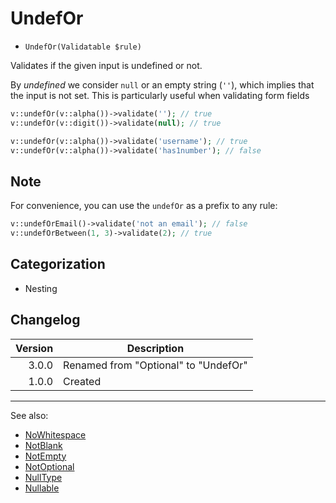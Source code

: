 # UndefOr

- `UndefOr(Validatable $rule)`

Validates if the given input is undefined or not.

By _undefined_ we consider `null` or an empty string (`''`), which implies that the input is not set. This is particularly useful when validating form fields

```php
v::undefOr(v::alpha())->validate(''); // true
v::undefOr(v::digit())->validate(null); // true

v::undefOr(v::alpha())->validate('username'); // true
v::undefOr(v::alpha())->validate('has1number'); // false
```

## Note

For convenience, you can use the `undefOr` as a prefix to any rule:

```php
v::undefOrEmail()->validate('not an email'); // false
v::undefOrBetween(1, 3)->validate(2); // true
```

## Categorization

- Nesting

## Changelog

| Version | Description                          |
|--------:|--------------------------------------|
|   3.0.0 | Renamed from "Optional" to "UndefOr" |
|   1.0.0 | Created                              |

***
See also:

- [NoWhitespace](NoWhitespace.md)
- [NotBlank](NotBlank.md)
- [NotEmpty](NotEmpty.md)
- [NotOptional](NotOptional.md)
- [NullType](NullType.md)
- [Nullable](Nullable.md)
